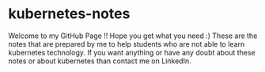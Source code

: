 # kubernetes-notes
Welcome to my GitHub Page !!
Hope you get what you need :)
These are the notes that are prepared by me to help students who are not able to learn kubernetes technology. If you want anything  or have any doubt about these notes or about kubernetes than contact me on LinkedIn.
